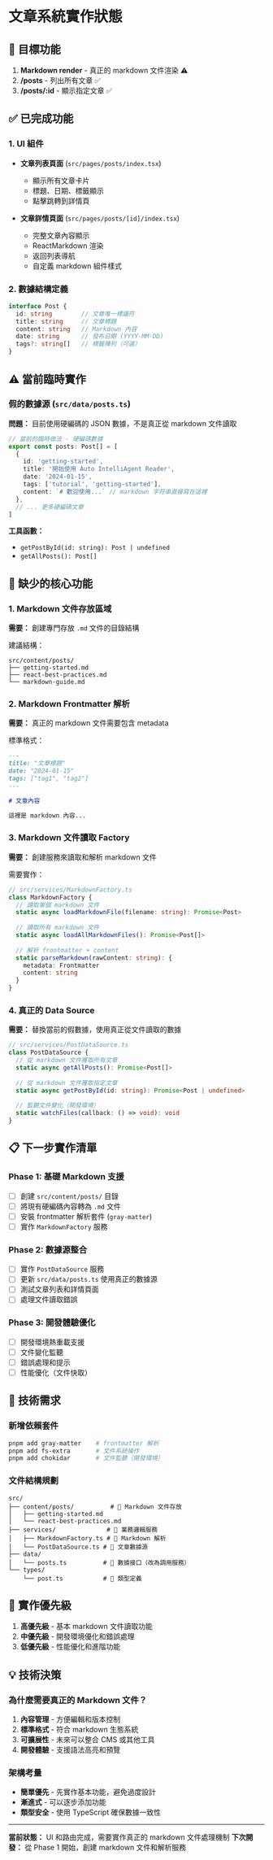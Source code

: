 # 文章系統實作狀態

## 🎯 目標功能

1. **Markdown render** - 真正的 markdown 文件渲染 ⚠️ 
2. **/posts** - 列出所有文章 ✅
3. **/posts/:id** - 顯示指定文章 ✅

## ✅ 已完成功能

### 1. UI 組件
- **文章列表頁面** (`src/pages/posts/index.tsx`)
  - 顯示所有文章卡片
  - 標題、日期、標籤顯示
  - 點擊跳轉到詳情頁
  
- **文章詳情頁面** (`src/pages/posts/[id]/index.tsx`)
  - 完整文章內容顯示
  - ReactMarkdown 渲染
  - 返回列表導航
  - 自定義 markdown 組件樣式

### 2. 數據結構定義
```typescript
interface Post {
  id: string        // 文章唯一標識符
  title: string     // 文章標題
  content: string   // Markdown 內容
  date: string      // 發布日期 (YYYY-MM-DD)
  tags?: string[]   // 標籤陣列（可選）
}
```

## ⚠️ 當前臨時實作

### 假的數據源 (`src/data/posts.ts`)
**問題：** 目前使用硬編碼的 JSON 數據，不是真正從 markdown 文件讀取

```typescript
// 當前的臨時做法 - 硬編碼數據
export const posts: Post[] = [
  {
    id: 'getting-started',
    title: '開始使用 Auto IntelliAgent Reader',
    date: '2024-01-15',
    tags: ['tutorial', 'getting-started'],
    content: `# 歡迎使用...` // markdown 字符串直接寫在這裡
  },
  // ... 更多硬編碼文章
]
```

**工具函數：**
- `getPostById(id: string): Post | undefined`
- `getAllPosts(): Post[]`

## 🚧 缺少的核心功能

### 1. Markdown 文件存放區域
**需要：** 創建專門存放 `.md` 文件的目錄結構

建議結構：
```
src/content/posts/
├── getting-started.md
├── react-best-practices.md
└── markdown-guide.md
```

### 2. Markdown Frontmatter 解析
**需要：** 真正的 markdown 文件需要包含 metadata

標準格式：
```markdown
---
title: "文章標題"
date: "2024-01-15"
tags: ["tag1", "tag2"]
---

# 文章內容

這裡是 markdown 內容...
```

### 3. Markdown 文件讀取 Factory
**需要：** 創建服務來讀取和解析 markdown 文件

需要實作：
```typescript
// src/services/MarkdownFactory.ts
class MarkdownFactory {
  // 讀取單個 markdown 文件
  static async loadMarkdownFile(filename: string): Promise<Post>
  
  // 讀取所有 markdown 文件
  static async loadAllMarkdownFiles(): Promise<Post[]>
  
  // 解析 frontmatter + content
  static parseMarkdown(rawContent: string): {
    metadata: Frontmatter
    content: string
  }
}
```

### 4. 真正的 Data Source
**需要：** 替換當前的假數據，使用真正從文件讀取的數據

```typescript
// src/services/PostDataSource.ts
class PostDataSource {
  // 從 markdown 文件獲取所有文章
  static async getAllPosts(): Promise<Post[]>
  
  // 從 markdown 文件獲取指定文章
  static async getPostById(id: string): Promise<Post | undefined>
  
  // 監聽文件變化（開發環境）
  static watchFiles(callback: () => void): void
}
```

## 📋 下一步實作清單

### Phase 1: 基礎 Markdown 支援
- [ ] 創建 `src/content/posts/` 目錄
- [ ] 將現有硬編碼內容轉為 `.md` 文件
- [ ] 安裝 frontmatter 解析套件 (`gray-matter`)
- [ ] 實作 `MarkdownFactory` 服務

### Phase 2: 數據源整合  
- [ ] 實作 `PostDataSource` 服務
- [ ] 更新 `src/data/posts.ts` 使用真正的數據源
- [ ] 測試文章列表和詳情頁面
- [ ] 處理文件讀取錯誤

### Phase 3: 開發體驗優化
- [ ] 開發環境熱重載支援
- [ ] 文件變化監聽
- [ ] 錯誤處理和提示
- [ ] 性能優化（文件快取）

## 🔧 技術需求

### 新增依賴套件
```bash
pnpm add gray-matter    # frontmatter 解析
pnpm add fs-extra       # 文件系統操作  
pnpm add chokidar       # 文件監聽（開發環境）
```

### 文件結構規劃
```
src/
├── content/posts/          # 📁 Markdown 文件存放
│   ├── getting-started.md
│   └── react-best-practices.md
├── services/              # 📁 業務邏輯服務
│   ├── MarkdownFactory.ts # 📄 Markdown 解析
│   └── PostDataSource.ts # 📄 文章數據源
├── data/
│   └── posts.ts          # 📄 數據接口（改為調用服務）
└── types/
    └── post.ts           # 📄 類型定義
```

## 🎯 實作優先級

1. **高優先級** - 基本 markdown 文件讀取功能
2. **中優先級** - 開發環境優化和錯誤處理  
3. **低優先級** - 性能優化和進階功能

## 💡 技術決策

### 為什麼需要真正的 Markdown 文件？
1. **內容管理** - 方便編輯和版本控制
2. **標準格式** - 符合 markdown 生態系統
3. **可擴展性** - 未來可以整合 CMS 或其他工具
4. **開發體驗** - 支援語法高亮和預覽

### 架構考量
- **簡單優先** - 先實作基本功能，避免過度設計
- **漸進式** - 可以逐步添加功能
- **類型安全** - 使用 TypeScript 確保數據一致性

---

**當前狀態：** UI 和路由完成，需要實作真正的 markdown 文件處理機制
**下次開發：** 從 Phase 1 開始，創建 markdown 文件和解析服務 